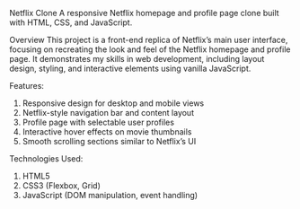Netflix Clone
A responsive Netflix homepage and profile page clone built with HTML, CSS, and JavaScript.

Overview
This project is a front-end replica of Netflix’s main user interface, focusing on recreating the look and feel of the Netflix homepage and profile page. It demonstrates my skills in web development, including layout design, styling, and interactive elements using vanilla JavaScript.

Features:
1. Responsive design for desktop and mobile views
2. Netflix-style navigation bar and content layout
3. Profile page with selectable user profiles
4. Interactive hover effects on movie thumbnails
5. Smooth scrolling sections similar to Netflix’s UI

Technologies Used:
1. HTML5
2. CSS3 (Flexbox, Grid)
3. JavaScript (DOM manipulation, event handling)
